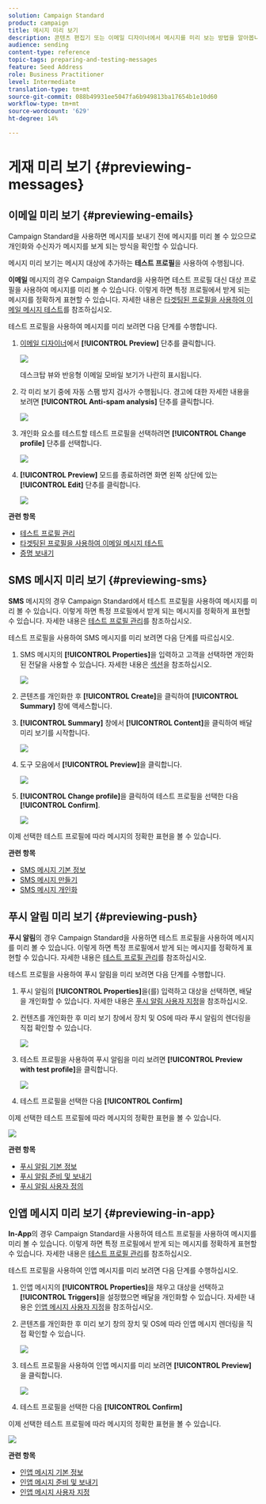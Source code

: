 ```yaml
---
solution: Campaign Standard
product: campaign
title: 메시지 미리 보기
description: 콘텐츠 편집기 또는 이메일 디자이너에서 메시지를 미리 보는 방법을 알아봅니다.
audience: sending
content-type: reference
topic-tags: preparing-and-testing-messages
feature: Seed Address
role: Business Practitioner
level: Intermediate
translation-type: tm+mt
source-git-commit: 088b49931ee5047fa6b949813ba17654b1e10d60
workflow-type: tm+mt
source-wordcount: '629'
ht-degree: 14%

---
```



# 게재 미리 보기 {#previewing-messages}

## 이메일 미리 보기 {#previewing-emails}

Campaign Standard을 사용하면 메시지를 보내기 전에 메시지를 미리 볼 수 있으므로 개인화와 수신자가 메시지를 보게 되는 방식을 확인할 수 있습니다.

메시지 미리 보기는 메시지 대상에 추가하는 **테스트 프로필**&#x200B;을 사용하여 수행됩니다.

**이메일** 메시지의 경우 Campaign Standard을 사용하면 테스트 프로필 대신 대상 프로필을 사용하여 메시지를 미리 볼 수 있습니다. 이렇게 하면 특정 프로필에서 받게 되는 메시지를 정확하게 표현할 수 있습니다. 자세한 내용은 [타겟팅된 프로필을 사용하여 이메일 메시지 테스트](../../sending/using/testing-messages-using-target.md)를 참조하십시오.

테스트 프로필을 사용하여 메시지를 미리 보려면 다음 단계를 수행합니다.

1. [이메일 디자이너](../../designing/using/designing-content-in-adobe-campaign.md)에서 **[!UICONTROL Preview]** 단추를 클릭합니다.

   ![](assets/sending_preview.png)

   데스크탑 뷰와 반응형 이메일 모바일 보기가 나란히 표시됩니다.

1. 각 미리 보기 중에 자동 스팸 방지 검사가 수행됩니다. 경고에 대한 자세한 내용을 보려면 **[!UICONTROL Anti-spam analysis]** 단추를 클릭합니다.

   ![](assets/sending_anti-spam_analysis.png)

1. 개인화 요소를 테스트할 테스트 프로필을 선택하려면 **[!UICONTROL Change profile]** 단추를 선택합니다.

   ![](assets/sending_test-profile.png)

1. **[!UICONTROL Preview]** 모드를 종료하려면 화면 왼쪽 상단에 있는 **[!UICONTROL Edit]** 단추를 클릭합니다.

   ![](assets/sending_preview_edit.png)

**관련 항목**

* [테스트 프로필 관리](../../audiences/using/managing-test-profiles.md)
* [타겟팅된 프로필을 사용하여 이메일 메시지 테스트](../../sending/using/testing-messages-using-target.md)
* [증명 보내기](../../sending/using/sending-proofs.md)

## SMS 메시지 미리 보기 {#previewing-sms}

**SMS** 메시지의 경우 Campaign Standard에서 테스트 프로필을 사용하여 메시지를 미리 볼 수 있습니다. 이렇게 하면 특정 프로필에서 받게 되는 메시지를 정확하게 표현할 수 있습니다. 자세한 내용은 [테스트 프로필 관리](../../audiences/using/managing-test-profiles.md)를 참조하십시오.

테스트 프로필을 사용하여 SMS 메시지를 미리 보려면 다음 단계를 따르십시오.

1. SMS 메시지의 **[!UICONTROL Properties]**&#x200B;을 입력하고 고객을 선택하면 개인화된 전달을 사용할 수 있습니다. 자세한 내용은 [섹션](../../channels/using/personalizing-sms-messages.md)을 참조하십시오.

   ![](assets/sms_preview.png)

1. 콘텐츠를 개인화한 후 **[!UICONTROL Create]**&#x200B;을 클릭하여 **[!UICONTROL Summary]** 창에 액세스합니다.

1. **[!UICONTROL Summary]** 창에서 **[!UICONTROL Content]**&#x200B;을 클릭하여 배달 미리 보기를 시작합니다.

   ![](assets/sms_preview_2.png)

1. 도구 모음에서 **[!UICONTROL Preview]**&#x200B;을 클릭합니다.

   ![](assets/sms_preview_3.png)

1. **[!UICONTROL Change profile]**&#x200B;을 클릭하여 테스트 프로필을 선택한 다음 **[!UICONTROL Confirm]**.

   ![](assets/sms_preview_4.png)

이제 선택한 테스트 프로필에 따라 메시지의 정확한 표현을 볼 수 있습니다.

**관련 항목**

* [SMS 메시지 기본 정보](../../channels/using/about-sms-messages.md)
* [SMS 메시지 만들기](../../channels/using/creating-an-sms-message.md)
* [SMS 메시지 개인화](../../channels/using/personalizing-sms-messages.md)

## 푸시 알림 미리 보기 {#previewing-push}

**푸시 알림**&#x200B;의 경우 Campaign Standard을 사용하면 테스트 프로필을 사용하여 메시지를 미리 볼 수 있습니다. 이렇게 하면 특정 프로필에서 받게 되는 메시지를 정확하게 표현할 수 있습니다. 자세한 내용은 [테스트 프로필 관리](../../audiences/using/managing-test-profiles.md)를 참조하십시오.

테스트 프로필을 사용하여 푸시 알림을 미리 보려면 다음 단계를 수행합니다.

1. 푸시 알림의 **[!UICONTROL Properties]**&#x200B;을(를) 입력하고 대상을 선택하면, 배달을 개인화할 수 있습니다. 자세한 내용은 [푸시 알림 사용자 지정](../../channels/using/customizing-a-push-notification.md)을 참조하십시오.

1. 컨텐츠를 개인화한 후 미리 보기 창에서 장치 및 OS에 따라 푸시 알림의 렌더링을 직접 확인할 수 있습니다.

   ![](assets/push_preview.png)

1. 테스트 프로필을 사용하여 푸시 알림을 미리 보려면 **[!UICONTROL Preview with test profile]**&#x200B;을 클릭합니다.

   ![](assets/push_preview_2.png)

1. 테스트 프로필을 선택한 다음 **[!UICONTROL Confirm]**

이제 선택한 테스트 프로필에 따라 메시지의 정확한 표현을 볼 수 있습니다.

![](assets/push_preview_3.png)

**관련 항목**

* [푸시 알림 기본 정보](../../channels/using/about-push-notifications.md)
* [푸시 알림 준비 및 보내기](../../channels/using/preparing-and-sending-a-push-notification.md)
* [푸시 알림 사용자 정의](../../channels/using/customizing-a-push-notification.md)

## 인앱 메시지 미리 보기 {#previewing-in-app}

**In-App**&#x200B;의 경우 Campaign Standard을 사용하여 테스트 프로필을 사용하여 메시지를 미리 볼 수 있습니다. 이렇게 하면 특정 프로필에서 받게 되는 메시지를 정확하게 표현할 수 있습니다. 자세한 내용은 [테스트 프로필 관리](../../audiences/using/managing-test-profiles.md)를 참조하십시오.

테스트 프로필을 사용하여 인앱 메시지를 미리 보려면 다음 단계를 수행하십시오.

1. 인앱 메시지의 **[!UICONTROL Properties]**&#x200B;을 채우고 대상을 선택하고 **[!UICONTROL Triggers]**&#x200B;을 설정했으면 배달을 개인화할 수 있습니다. 자세한 내용은 [인앱 메시지 사용자 지정](../../channels/using/customizing-an-in-app-message.md)을 참조하십시오.

1. 콘텐츠를 개인화한 후 미리 보기 창의 장치 및 OS에 따라 인앱 메시지 렌더링을 직접 확인할 수 있습니다.

   ![](assets/in_app_preview.png)

1. 테스트 프로필을 사용하여 인앱 메시지를 미리 보려면 **[!UICONTROL Preview]**&#x200B;을 클릭합니다.

   ![](assets/in_app_preview_2.png)

1. 테스트 프로필을 선택한 다음 **[!UICONTROL Confirm]**

이제 선택한 테스트 프로필에 따라 메시지의 정확한 표현을 볼 수 있습니다.

![](assets/in_app_preview_3.png)

**관련 항목**

* [인앱 메시지 기본 정보](../../channels/using/about-in-app-messaging.md)
* [인앱 메시지 준비 및 보내기](../../channels/using/preparing-and-sending-an-in-app-message.md)
* [인앱 메시지 사용자 지정](../../channels/using/customizing-an-in-app-message.md)